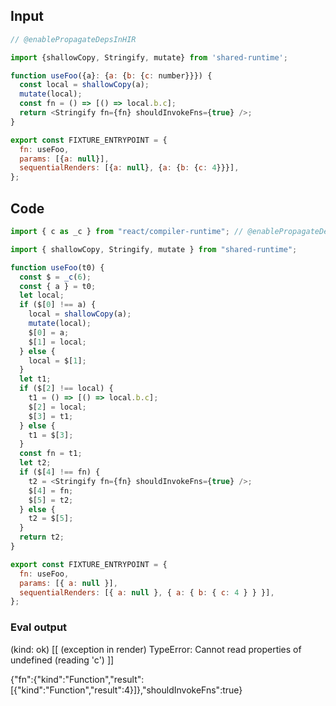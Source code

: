 
## Input

```javascript
// @enablePropagateDepsInHIR

import {shallowCopy, Stringify, mutate} from 'shared-runtime';

function useFoo({a}: {a: {b: {c: number}}}) {
  const local = shallowCopy(a);
  mutate(local);
  const fn = () => [() => local.b.c];
  return <Stringify fn={fn} shouldInvokeFns={true} />;
}

export const FIXTURE_ENTRYPOINT = {
  fn: useFoo,
  params: [{a: null}],
  sequentialRenders: [{a: null}, {a: {b: {c: 4}}}],
};

```

## Code

```javascript
import { c as _c } from "react/compiler-runtime"; // @enablePropagateDepsInHIR

import { shallowCopy, Stringify, mutate } from "shared-runtime";

function useFoo(t0) {
  const $ = _c(6);
  const { a } = t0;
  let local;
  if ($[0] !== a) {
    local = shallowCopy(a);
    mutate(local);
    $[0] = a;
    $[1] = local;
  } else {
    local = $[1];
  }
  let t1;
  if ($[2] !== local) {
    t1 = () => [() => local.b.c];
    $[2] = local;
    $[3] = t1;
  } else {
    t1 = $[3];
  }
  const fn = t1;
  let t2;
  if ($[4] !== fn) {
    t2 = <Stringify fn={fn} shouldInvokeFns={true} />;
    $[4] = fn;
    $[5] = t2;
  } else {
    t2 = $[5];
  }
  return t2;
}

export const FIXTURE_ENTRYPOINT = {
  fn: useFoo,
  params: [{ a: null }],
  sequentialRenders: [{ a: null }, { a: { b: { c: 4 } } }],
};

```
      
### Eval output
(kind: ok) [[ (exception in render) TypeError: Cannot read properties of undefined (reading 'c') ]]
<div>{"fn":{"kind":"Function","result":[{"kind":"Function","result":4}]},"shouldInvokeFns":true}</div>